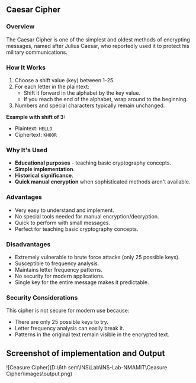 ## Caesar Cipher

### Overview

The Caesar Cipher is one of the simplest and oldest methods of encrypting messages, named after Julius Caesar, who reportedly used it to protect his military communications.

### How It Works

1. Choose a shift value (key) between 1-25.
2. For each letter in the plaintext:
   - Shift it forward in the alphabet by the key value.
   - If you reach the end of the alphabet, wrap around to the beginning.
3. Numbers and special characters typically remain unchanged.

**Example with shift of 3:**

- Plaintext: `HELLO`
- Ciphertext: `KHOOR`

### Why It's Used

- **Educational purposes** - teaching basic cryptography concepts.
- **Simple implementation**.
- **Historical significance**.
- **Quick manual encryption** when sophisticated methods aren't available.

### Advantages

- Very easy to understand and implement.
- No special tools needed for manual encryption/decryption.
- Quick to perform with small messages.
- Perfect for teaching basic cryptography concepts.

### Disadvantages

- Extremely vulnerable to brute force attacks (only 25 possible keys).
- Susceptible to frequency analysis.
- Maintains letter frequency patterns.
- No security for modern applications.
- Single key for the entire message makes it predictable.

### Security Considerations

This cipher is not secure for modern use because:

- There are only 25 possible keys to try.
- Letter frequency analysis can easily break it.
- Patterns in the original text remain visible in the encrypted text.

## Screenshot of implementation and Output

![Ceasure Cipher](D:\6th sem\INS\Lab\INS-Lab-NMAMIT\Ceasure Cipher\images\output.png)

